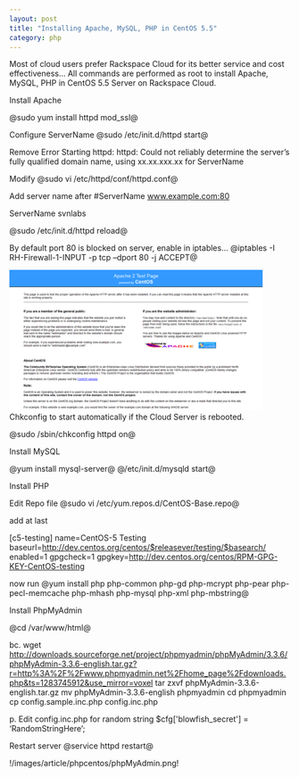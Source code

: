 ```yaml
---
layout: post
title: "Installing Apache, MySQL, PHP in CentOS 5.5"
category: php
---
```


Most of cloud users prefer Rackspace Cloud for its better service and cost effectiveness…
All commands are performed as root to install Apache, MySQL, PHP in CentOS 5.5 Server on Rackspace Cloud.

Install Apache

@sudo yum install httpd mod_ssl@

Configure ServerName
@sudo /etc/init.d/httpd start@

Remove Error
Starting httpd: httpd: Could not reliably determine the server’s fully qualified domain name, using xx.xx.xxx.xx for ServerName

Modify
@sudo vi /etc/httpd/conf/httpd.conf@

Add server name after #ServerName www.example.com:80

ServerName svnlabs

@sudo /etc/init.d/httpd reload@

By default port 80 is blocked on server, enable in iptables…
@iptables -I RH-Firewall-1-INPUT -p tcp –dport 80 -j ACCEPT@

<img src='/images/article/phpcentos/Apache_CentOS.png' width='90%' height='90%'/>
Chkconfig to start automatically if the Cloud Server is rebooted.

@sudo /sbin/chkconfig httpd on@

Install MySQL

@yum install mysql-server@
@/etc/init.d/mysqld start@

Install PHP

Edit Repo file
@sudo vi /etc/yum.repos.d/CentOS-Base.repo@

add at last

[c5-testing]
name=CentOS-5 Testing
baseurl=http://dev.centos.org/centos/$releasever/testing/$basearch/
enabled=1
gpgcheck=1
gpgkey=http://dev.centos.org/centos/RPM-GPG-KEY-CentOS-testing

now run
@yum install php php-common php-gd php-mcrypt php-pear php-pecl-memcache php-mhash php-mysql php-xml php-mbstring@

Install PhpMyAdmin

@cd /var/www/html@

bc. wget http://downloads.sourceforge.net/project/phpmyadmin/phpMyAdmin/3.3.6/phpMyAdmin-3.3.6-english.tar.gz?r=http%3A%2F%2Fwww.phpmyadmin.net%2Fhome_page%2Fdownloads.php&ts=1283745912&use_mirror=voxel
tar zxvf phpMyAdmin-3.3.6-english.tar.gz
mv phpMyAdmin-3.3.6-english phpmyadmin
cd phpmyadmin
cp config.sample.inc.php config.inc.php

p. Edit config.inc.php for random string $cfg['blowfish_secret'] = ‘RandomStringHere’;

Restart server
@service httpd restart@

!/images/article/phpcentos/phpMyAdmin.png!
